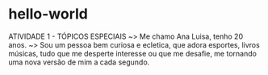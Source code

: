 # hello-world
ATIVIDADE 1 - TÓPICOS ESPECIAIS
~> Me chamo Ana Luisa, tenho 20 anos. 
  ~> Sou um pessoa bem curiosa e ecletica, que adora esportes, livros músicas, tudo que me desperte interesse ou que me desafie, me tornando uma nova versão de mim a cada segundo.
